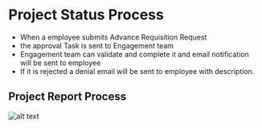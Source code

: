 Project Status Process
==========

 - When a employee submits Advance Requisition Request 
 - the approval Task is sent to Engagement team
 - Engagement team can validate and complete it and email notification will be sent to employee
 - If it is rejected a denial email will be sent to employee with description.

Project Report Process
----
![alt text](../../images/statusreport/status-report-process.png "Status Report")